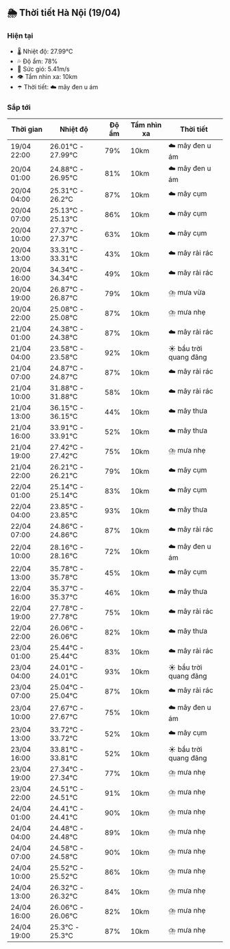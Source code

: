 ## 🌦️ Thời tiết Hà Nội (19/04)

### Hiện tại

- 🌡️ Nhiệt độ: 27.99℃
- 💦 Độ ẩm: 78%
- 💨 Sức gió: 5.41m/s
- 👁️ Tầm nhìn xa: 10km
- ☂️ Thời tiết: ☁️ mây đen u ám

### Sắp tới

| Thời gian | Nhiệt độ | Độ ẩm | Tầm nhìn xa | Thời tiết |
| --- | --- | --- | --- | --- |
| 19/04 22:00 | 26.01℃ - 27.99℃ | 79% | 10km | ☁️ mây đen u ám |
| 20/04 01:00 | 24.88℃ - 26.95℃ | 81% | 10km | ☁️ mây đen u ám |
| 20/04 04:00 | 25.31℃ - 26.2℃ | 87% | 10km | ☁️ mây cụm |
| 20/04 07:00 | 25.13℃ - 25.13℃ | 86% | 10km | ☁️ mây cụm |
| 20/04 10:00 | 27.37℃ - 27.37℃ | 63% | 10km | ☁️ mây cụm |
| 20/04 13:00 | 33.31℃ - 33.31℃ | 43% | 10km | ☁️ mây rải rác |
| 20/04 16:00 | 34.34℃ - 34.34℃ | 49% | 10km | ☁️ mây rải rác |
| 20/04 19:00 | 26.87℃ - 26.87℃ | 79% | 10km | ⛈️ mưa vừa |
| 20/04 22:00 | 25.08℃ - 25.08℃ | 87% | 10km | ⛈️ mưa nhẹ |
| 21/04 01:00 | 24.38℃ - 24.38℃ | 87% | 10km | ☁️ mây rải rác |
| 21/04 04:00 | 23.58℃ - 23.58℃ | 92% | 10km | ☀️ bầu trời quang đãng |
| 21/04 07:00 | 24.87℃ - 24.87℃ | 87% | 10km | ☁️ mây rải rác |
| 21/04 10:00 | 31.88℃ - 31.88℃ | 58% | 10km | ☁️ mây rải rác |
| 21/04 13:00 | 36.15℃ - 36.15℃ | 44% | 10km | ☁️ mây thưa |
| 21/04 16:00 | 33.91℃ - 33.91℃ | 52% | 10km | ☁️ mây thưa |
| 21/04 19:00 | 27.42℃ - 27.42℃ | 75% | 10km | ⛈️ mưa nhẹ |
| 21/04 22:00 | 26.21℃ - 26.21℃ | 79% | 10km | ☁️ mây cụm |
| 22/04 01:00 | 25.14℃ - 25.14℃ | 83% | 10km | ☁️ mây cụm |
| 22/04 04:00 | 23.85℃ - 23.85℃ | 93% | 10km | ☁️ mây thưa |
| 22/04 07:00 | 24.86℃ - 24.86℃ | 87% | 10km | ☁️ mây rải rác |
| 22/04 10:00 | 28.16℃ - 28.16℃ | 72% | 10km | ☁️ mây đen u ám |
| 22/04 13:00 | 35.78℃ - 35.78℃ | 45% | 10km | ☁️ mây cụm |
| 22/04 16:00 | 35.37℃ - 35.37℃ | 46% | 10km | ☁️ mây thưa |
| 22/04 19:00 | 27.78℃ - 27.78℃ | 75% | 10km | ☁️ mây rải rác |
| 22/04 22:00 | 26.06℃ - 26.06℃ | 82% | 10km | ☁️ mây thưa |
| 23/04 01:00 | 25.44℃ - 25.44℃ | 83% | 10km | ☁️ mây rải rác |
| 23/04 04:00 | 24.01℃ - 24.01℃ | 93% | 10km | ☀️ bầu trời quang đãng |
| 23/04 07:00 | 25.04℃ - 25.04℃ | 87% | 10km | ☁️ mây rải rác |
| 23/04 10:00 | 27.67℃ - 27.67℃ | 75% | 10km | ☁️ mây đen u ám |
| 23/04 13:00 | 33.72℃ - 33.72℃ | 52% | 10km | ☁️ mây cụm |
| 23/04 16:00 | 33.81℃ - 33.81℃ | 52% | 10km | ☀️ bầu trời quang đãng |
| 23/04 19:00 | 27.34℃ - 27.34℃ | 77% | 10km | ⛈️ mưa nhẹ |
| 23/04 22:00 | 24.51℃ - 24.51℃ | 91% | 10km | ⛈️ mưa nhẹ |
| 24/04 01:00 | 24.41℃ - 24.41℃ | 90% | 10km | ⛈️ mưa nhẹ |
| 24/04 04:00 | 24.48℃ - 24.48℃ | 89% | 10km | ⛈️ mưa nhẹ |
| 24/04 07:00 | 24.58℃ - 24.58℃ | 90% | 10km | ⛈️ mưa nhẹ |
| 24/04 10:00 | 25.52℃ - 25.52℃ | 86% | 10km | ⛈️ mưa nhẹ |
| 24/04 13:00 | 26.32℃ - 26.32℃ | 84% | 10km | ⛈️ mưa nhẹ |
| 24/04 16:00 | 26.06℃ - 26.06℃ | 82% | 10km | ⛈️ mưa nhẹ |
| 24/04 19:00 | 25.3℃ - 25.3℃ | 87% | 10km | ⛈️ mưa nhẹ |
